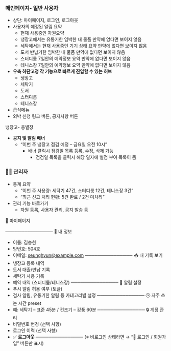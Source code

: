 

### **메인페이지- 일반 사용자**
- 상단: 마이페이지, 로그인, 로그아웃
- 사용자의 예정된 알림 요약
	- 현재 사용중인 자원요약 
	- 냉장고에서는 유통기한 임박한 내 물품 만약에 없다면 보이지 않음
	- 세탁에서는 현재 사용중인 기기 상태 요약 만약에 없다면 보이지 않음
	- 도서 반납기한 임박한 내 물품 만약에 없다면 보이지 않음
	- 스터디룸 7일안의 예약정보 요약 만약에 없다면 보이지 않음
	- 테니스장 7일안의 예약정보 요약 만약에 없다면 보이지 않음
- **우측 하단고정 각 기능으로 빠르게 진입할 수 있는 허브**
	- 냉장고
	- 세탁기
	- 도서
	- 스터디룸
	- 테니스장
- 급식메뉴
- 외박 신청 링크 버튼, 공지사항 버튼


냉장고- 층별장
- **공지 및 알림 배너**
    - “이번 주 냉장고 점검 예정 – 금요일 오전 10시”
		- 배너 클릭시 점검일 목록 등록, 수정, 삭제 가능
			- 점검일 목록을 클릭시 해당 일자에 벌점 부여 목록이 뜸

### **👨‍💻 관리자**
- 통계 요약
    - “이번 주 사용량: 세탁기 47건, 스터디룸 12건, 테니스장 3건”
    - “최근 신고 처리 현황: 5건 완료 / 2건 미처리”
- 관리 기능 바로가기
    - 자원 등록, 사용자 관리, 공지 발송 등



👤 마이페이지

───────────────
🙍 내 정보
- 이름: 김승현
- 방번호: 504호
- 이메일: seunghyun@example.com
───────────────
📥 내 기록 보기
- 냉장고 등록 내역
- 도서 대출/반납 기록
- 세탁기 사용 기록
- 예약 내역 (스터디룸/테니스장)
───────────────
🔔 알림 설정
- 푸시 알림 허용 여부 (토글)
- 검사 알림, 유통기한 알림 등 카테고리별 설정
───────────────
🕒 자주 쓰는 시간 preset
- 예: 세탁기 – 표준 45분 / 건조기 – 강풍 60분
───────────────
🔒 계정 관리
- 비밀번호 변경 (선택 사항)
- 로그인 이력 (선택 사항)
- ✅ **로그아웃**
───────────────
(※ 비로그인 상태라면 → “🔑 로그인 / 회원가입” 버튼만 표시)